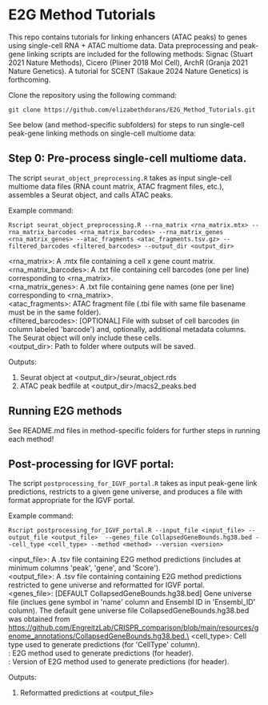 # E2G Method Tutorials
This repo contains tutorials for linking enhancers (ATAC peaks) to genes using single-cell RNA + ATAC multiome data. Data preprocessing and peak-gene linking scripts are included for the following methods: Signac (Stuart 2021 Nature Methods), Cicero (Pliner 2018 Mol Cell), ArchR (Granja 2021 Nature Genetics). A tutorial for SCENT (Sakaue 2024 Nature Genetics) is forthcoming.

Clone the repository using the following command: 

`git clone https://github.com/elizabethdorans/E2G_Method_Tutorials.git`

See below (and method-specific subfolders) for steps to run single-cell peak-gene linking methods on single-cell multiome data:

## Step 0: Pre-process single-cell multiome data.

The script `seurat_object_preprocessing.R` takes as input single-cell multiome data files (RNA count matrix, ATAC fragment files, etc.), assembles a Seurat object, and calls ATAC peaks.

Example command: 

`Rscript seurat_object_preprocessing.R --rna_matrix <rna_matrix.mtx> --rna_matrix_barcodes <rna_matrix_barcodes> --rna_matrix_genes <rna_matrix_genes> --atac_fragments <atac_fragments.tsv.gz> --filtered_barcodes <filtered_barcodes> --output_dir <output_dir>`

<rna_matrix>: A .mtx file containing a cell x gene count matrix.\
<rna_matrix_barcodes>: A .txt file containing cell barcodes (one per line) corresponding to <rna_matrix>.\
<rna_matrix_genes>: A .txt file containing gene names (one per line) corresponding to <rna_matrix>.\
<atac_fragments>: ATAC fragment file (.tbi file with same file basename must be in the same folder).\
<filtered_barcodes>: [OPTIONAL] File with subset of cell barcodes (in column labeled 'barcode') and, optionally, additional metadata columns. The Seurat object will only include these cells.\
<output_dir>: Path to folder where outputs will be saved.
                    
Outputs: 

1) Seurat object at <output_dir>/seurat_object.rds
2) ATAC peak bedfile at <output_dir>/macs2_peaks.bed

## Running E2G methods

See README.md files in method-specific folders for further steps in running each method!

## Post-processing for IGVF portal:

The script `postprocessing_for_IGVF_portal.R` takes as input peak-gene link predictions, restricts to a given gene universe, and produces a file with format appropriate for the IGVF portal.

Example command: 

`Rscript postprocessing_for_IGVF_portal.R --input_file <input_file> --output_file <output_file>  --genes_file CollapsedGeneBounds.hg38.bed --cell_type <cell_type> --method <method> --version <version>`

<input_file>: A .tsv file containing E2G method predictions (includes at minimum columns 'peak', 'gene', and 'Score').\
<output_file>: A .tsv file containing containing E2G method predictions restricted to gene universe and reformatted for IGVF portal.\
<genes_file>: [DEFAULT CollapsedGeneBounds.hg38.bed] Gene universe file (inclues gene symbol in 'name' column and Ensembl ID in 'Ensembl_ID' column). The default gene universe file CollapsedGeneBounds.hg38.bed was obtained from https://github.com/EngreitzLab/CRISPR_comparison/blob/main/resources/genome_annotations/CollapsedGeneBounds.hg38.bed.\
<cell_type>: Cell type used to generate predictions (for 'CellType' column).\
<method>: E2G method used to generate predictions (for header).\
<version>: Version of E2G method used to generate predictions (for header).
                    
Outputs: 

1) Reformatted predictions at <output_file>
